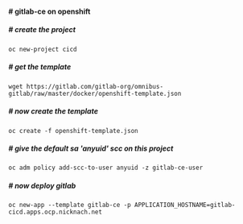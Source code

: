 ####  # gitlab-ce on openshift
##### # create the project
```
oc new-project cicd
```
##### # get the template
```
wget https://gitlab.com/gitlab-org/omnibus-gitlab/raw/master/docker/openshift-template.json
```
##### # now create the template
```
oc create -f openshift-template.json
```
##### # give the default sa 'anyuid' scc on this project
```
oc adm policy add-scc-to-user anyuid -z gitlab-ce-user
```
##### # now deploy gitlab
```
oc new-app --template gitlab-ce -p APPLICATION_HOSTNAME=gitlab-cicd.apps.ocp.nicknach.net
```
